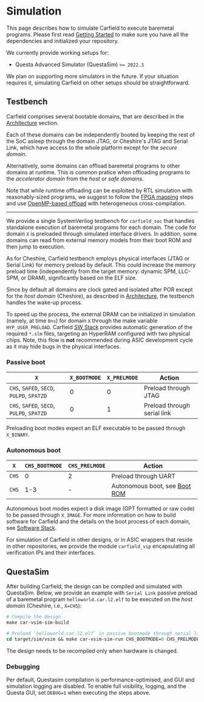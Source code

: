 # Simulation

This page describes how to simulate Carfield to execute baremetal programs. Please first read
[Getting Started](../gs.md) to make sure you have all the dependencies and initialized your
repository.

We currently provide working setups for:

- Questa Advanced Simulator (QuestaSim) `>= 2022.3`

We plan on supporting more simulators in the future. If your situation requires it, simulating
Carfield on other setups should be straightforward.

## Testbench

Carfield comprises several bootable domains, that are described in the
[Architecture](../um/arch.md#domains) section.

Each of these domains can be independently booted by keeping the rest of the SoC asleep through the
domain JTAG, or Cheshire's JTAG and Serial Link, which have access to the whole platform except for
the *secure domain*.

Alternatively, some domains can offload baremetal programs to other domains at runtime. This is
common pratice when offloading programs to the *accelerator domain* from the *host* or *safe
domains*.

Note that while runtime offloading can be exploited by RTL simulation with reasonably-sized
programs, we suggest to follow the [FPGA mapping](xilinx.md) steps and use [OpenMP-based
offload](../um/sw.md) with heterogeneous cross-compilation.

---

We provide a single SystemVerilog testbench for `carfield_soc` that handles standalone execution of
baremetal programs for each domain. The code for domain `X` is preloaded through simulated interface
drivers. In addition, some domains can read from external memory models from their boot ROM and then jump to
execution.

As for Cheshire, Carfield testbench employs physical interfaces (JTAG or Serial Link) for memory
preload by default. This could increase the memory preload time (independently from the target
memory: dynamic SPM, LLC-SPM, or DRAM), significantly based on the ELF size. 

Since by default all domains are clock gated and isolated after POR except for the *host domain*
(Cheshire), as described in [Architecture](../um/arch.md), the testbench handles the wake-up
process.

To speed up the process, the external DRAM can be initialized in simulation (namely, at time `0ns`)
for domain `X` through the make variable `HYP_USER_PRELOAD`. Carfield [SW Stack](../um/sw.md)
provides automatic generation of the required `*.slm` files, targeting an HyperRAM configured with
two physical chips. Note, this flow is **not** recommended during ASIC development cycle as it may
hide bugs in the physical interfaces.

### Passive boot

| `X`                                       | `X_BOOTMODE` | `X_PRELMODE` | Action                  |
| ----------------------------------------- | ---------- | ---------- | --------------------------- |
| `CHS`, `SAFED`, `SECD`, `PULPD`, `SPATZD` | 0          | 0          | Preload through JTAG        |
| `CHS`, `SAFED`, `SECD`, `PULPD`, `SPATZD` | 0          | 1          | Preload through serial link |

Preloading boot modes expect an ELF executable to be passed through `X_BINARY`.

### Autonomous boot

| `X`           | `CHS_BOOTMODE` | `CHS_PRELMODE` | Action                                                |
| ------------- | -------------- | -------------- | ----------------------------------------------------- |
| `CHS`         | 0              | 2              | Preload through UART                                  |
| `CHS`         | 1-3            | -              | Autonomous boot, see [Boot ROM](../um/sw.md#boot-rom) |

Autonomous boot modes expect a disk image (GPT formatted or raw code) to be passed through
`X_IMAGE`. For more information on how to build software for Carfield and the details on the boot
process of each domain, see [Software Stack](../um/sw.md).

For simulation of Carfield in other designs, or in ASIC wrappers that reside in other repositories,
we provide the module `carfield_vip` encapsulating all verification IPs and their interfaces.

## QuestaSim

After building Carfield, the design can be compiled and simulated with QuestaSim. Below, we provide
an example with `Serial Link` passive preload of a baremetal program `helloworld.car.l2.elf` to be
executed on the *host domain* (Cheshire, i.e., `X=CHS`):

```tcl
# Compile the design
make car-vsim-sim-build

# Preload `helloworld.car.l2.elf` in passive bootmode through serial link, then start the simulation
cd target/sim/vsim && make car-vsim-sim-run CHS_BOOTMODE=0 CHS_PRELMODE=1 CHS_BINARY=../../../sw/tests/bare-metal/hostd/helloworld.car.l2.elf
```

The design needs to be recompiled only when hardware is changed.

### Debugging

Per default, Questasim compilation is performance-optimised, and GUI and simulation logging are
disabled. To enable full visibility, logging, and the Questa GUI, set `DEBUG=1` when executing the
steps above.
